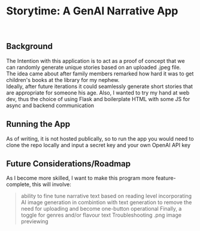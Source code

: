 # Storytime: A GenAI Narrative App
<br>

## Background <br>
The Intention with this application is to act as a proof of concept that we can randomly generate unique stories based on an uploaded .jpeg file. <br>
The idea came about after family members remarked how hard it was to get children's books at the library for my nephew. <br>
Ideally, after future iterations it could seamlessly generate short stories that are appropriate for someone his age. 
Also, I wanted to try my hand at web dev, thus the choice of using Flask and boilerplate HTML with some JS for async and backend communication

## Running the App <br>
As of writing, it is not hosted publically, so to run the app you would need to clone the repo locally and input a secret key and your own OpenAI API key

## Future Considerations/Roadmap <br>
As I become more skilled, I want to make this program more feature-complete, this will involve: <br>
> ability to fine tune narrative text based on reading level 
> incorporating AI image generation in combintion with text generation to remove the need for uploading and become one-button operational
> Finally, a toggle for genres and/or flavour text 
> Troubleshooting .png image previewing